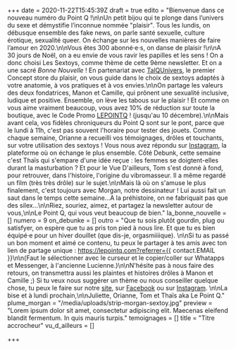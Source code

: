 +++
date = 2020-11-22T15:45:39Z
draft = true
edito = "Bienvenue dans ce nouveau numéro du Point Q !\n\nUn petit bijou qui te plonge dans l’univers du sexe et démystifie l’inconnue nommée \"plaisir\". Tous les lundis, on débusque ensemble des fake news, on parle santé sexuelle, culture érotique, sexualité queer. On échange sur les nouvelles manières de faire l’amour en 2020.\n\nVous êtes 300 abonné·e·s, on danse de plaisir !\n\nA 30 jours de Noël, on a eu envie de vous ravir les papilles et les sens ! On a donc choisi Les Sextoys, comme thème de cette 9ème newsletter. Et on a une sacré _Bonne Nouvelle_ ! En partenariat avec [TalQUnivers](https://talq-univers.com), le premier Concept store du plaisir, on vous guide dans le choix de sextoys adaptés à votre anatomie, à vos pratiques et à vos envies.\n\nOn partage les valeurs des deux fondatrices, Manon et Camille, qui prônent une sexualité inclusive, ludique et positive. Ensemble, on lève les tabous sur le plaisir ! Et comme on vous aime vraiment beaucoup, vous avez 10% de réduction sur toute la boutique, avec le Code Promo [LEPOINTQ](https://talq-univers.com/discount/LEPOINTQ) ! (jusqu'au 10 décembre).\n\nMais avant cela, vos fidèles chroniqueurs du Point Q sont sur le pont, parce que le lundi à 11h, c'est pas souvent l'horaire pour tester des jouets. Comme chaque semaine, Orianne a recueilli vos témoignages, drôles et touchants, sur votre utilisation des sextoys ! Vous nous avez répondu sur [Instagram](https://www.instagram.com/lepoint.q/), la plateforme où on échange le plus ensemble. Côté Debunk, cette semaine c'est Thaïs qui s'empare d'une idée reçue : les femmes se doigtent-elles durant la masturbation ? Et pour le Vue D'ailleurs, Tom s'est donné à fond, pour retrouver, dans l'histoire, l'origine du vibromasseur. Il a même regardé un film (très très drôle) sur le sujet.\n\nMais là où on s'amuse le plus finalement, c'est toujours avec Morgan, notre dessinateur  ! Lui aussi fait un saut dans le temps cette semaine...A la préhistoire, on ne fabriquait pas que des silex...\n\nRiez, souriez, aimez, et partagez la newsletter autour de vous,\n\nLe Point Q, qui vous veut beaucoup de bien."
la_bonne_nouvelle = []
numero = 9
on_debunke = []
outro = "Que tu sois plutôt gourdin, plug ou satisfyer, on espère que tu as pris ton pied à nous lire. Et que tu es bien équipé·e pour un hiver douillet (que dis-je, orgasmiiiique). \n\nSi tu as passé un bon moment et aimé ce contenu, tu peux le partager à tes amis avec ton lien de partage unique : https://lepointq.com?referrer={{ contact.EMAIL }}\n\n(Faut le sélectionner avec le curseur et le copier/coller sur Whatapps et Messenger, à l'ancienne Lucienne.)\n\nN'hésite pas à nous faire des retours, on transmettra aussi les plaintes et histoires drôles à Manon et Camille ;) Si tu veux nous suggérer un thème ou nous conseiller quelque chose, tu peux le faire sur notre [site](https://lepointq.com), sur [Facebook](https://www.facebook.com/lepointq.news/) ou sur [Instagram](). \n\nLa bise et à lundi prochain,\n\nJuliette, Orianne, Tom et Thaïs aka Le Point Q."
plume_morgan = "/media/uploads/strip-morgan-sextoy.jpg"
preview = "Lorem ipsum dolor sit amet, consectetur adipiscing elit. Maecenas eleifend blandit fermentum. In quis mauris turpis."
temoignages = []
title = "Titre accrocheur"
vu_d_ailleurs = []

+++
